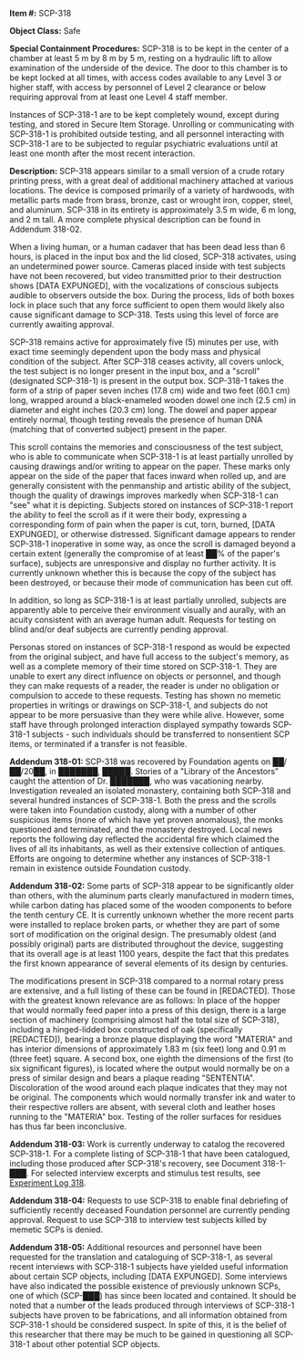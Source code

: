 **Item #:** SCP-318

**Object Class:** Safe

**Special Containment Procedures:** SCP-318 is to be kept in the center of a chamber at least 5 m by 8 m by 5 m, resting on a hydraulic lift to allow examination of the underside of the device. The door to this chamber is to be kept locked at all times, with access codes available to any Level 3 or higher staff, with access by personnel of Level 2 clearance or below requiring approval from at least one Level 4 staff member.

Instances of SCP-318-1 are to be kept completely wound, except during testing, and stored in Secure Item Storage. Unrolling or communicating with SCP-318-1 is prohibited outside testing, and all personnel interacting with SCP-318-1 are to be subjected to regular psychiatric evaluations until at least one month after the most recent interaction.

**Description:** SCP-318 appears similar to a small version of a crude rotary printing press, with a great deal of additional machinery attached at various locations. The device is composed primarily of a variety of hardwoods, with metallic parts made from brass, bronze, cast or wrought iron, copper, steel, and aluminum. SCP-318 in its entirety is approximately 3.5 m wide, 6 m long, and 2 m tall. A more complete physical description can be found in Addendum 318-02.

When a living human, or a human cadaver that has been dead less than 6 hours, is placed in the input box and the lid closed, SCP-318 activates, using an undetermined power source. Cameras placed inside with test subjects have not been recovered, but video transmitted prior to their destruction shows \[DATA EXPUNGED\], with the vocalizations of conscious subjects audible to observers outside the box. During the process, lids of both boxes lock in place such that any force sufficient to open them would likely also cause significant damage to SCP-318. Tests using this level of force are currently awaiting approval.

SCP-318 remains active for approximately five (5) minutes per use, with exact time seemingly dependent upon the body mass and physical condition of the subject. After SCP-318 ceases activity, all covers unlock, the test subject is no longer present in the input box, and a "scroll" (designated SCP-318-1) is present in the output box. SCP-318-1 takes the form of a strip of paper seven inches (17.8 cm) wide and two feet (60.1 cm) long, wrapped around a black-enameled wooden dowel one inch (2.5 cm) in diameter and eight inches (20.3 cm) long. The dowel and paper appear entirely normal, though testing reveals the presence of human DNA (matching that of converted subject) present in the paper.

This scroll contains the memories and consciousness of the test subject, who is able to communicate when SCP-318-1 is at least partially unrolled by causing drawings and/or writing to appear on the paper. These marks only appear on the side of the paper that faces inward when rolled up, and are generally consistent with the penmanship and artistic ability of the subject, though the quality of drawings improves markedly when SCP-318-1 can "see" what it is depicting. Subjects stored on instances of SCP-318-1 report the ability to feel the scroll as if it were their body, expressing a corresponding form of pain when the paper is cut, torn, burned, \[DATA EXPUNGED\], or otherwise distressed. Significant damage appears to render SCP-318-1 inoperative in some way, as once the scroll is damaged beyond a certain extent (generally the compromise of at least ██% of the paper's surface), subjects are unresponsive and display no further activity. It is currently unknown whether this is because the copy of the subject has been destroyed, or because their mode of communication has been cut off.

In addition, so long as SCP-318-1 is at least partially unrolled, subjects are apparently able to perceive their environment visually and aurally, with an acuity consistent with an average human adult. Requests for testing on blind and/or deaf subjects are currently pending approval.

Personas stored on instances of SCP-318-1 respond as would be expected from the original subject, and have full access to the subject's memory, as well as a complete memory of their time stored on SCP-318-1. They are unable to exert any direct influence on objects or personnel, and though they can make requests of a reader, the reader is under no obligation or compulsion to accede to these requests. Testing has shown no memetic properties in writings or drawings on SCP-318-1, and subjects do not appear to be more persuasive than they were while alive. However, some staff have through prolonged interaction displayed sympathy towards SCP-318-1 subjects - such individuals should be transferred to nonsentient SCP items, or terminated if a transfer is not feasible.

**Addendum 318-01:** SCP-318 was recovered by Foundation agents on ██/██/20██, in ███████, █████. Stories of a "Library of the Ancestors" caught the attention of Dr. ███████, who was vacationing nearby. Investigation revealed an isolated monastery, containing both SCP-318 and several hundred instances of SCP-318-1. Both the press and the scrolls were taken into Foundation custody, along with a number of other suspicious items (none of which have yet proven anomalous), the monks questioned and terminated, and the monastery destroyed. Local news reports the following day reflected the accidental fire which claimed the lives of all its inhabitants, as well as their extensive collection of antiques. Efforts are ongoing to determine whether any instances of SCP-318-1 remain in existence outside Foundation custody.

**Addendum 318-02:** Some parts of SCP-318 appear to be significantly older than others, with the aluminum parts clearly manufactured in modern times, while carbon dating has placed some of the wooden components to before the tenth century CE. It is currently unknown whether the more recent parts were installed to replace broken parts, or whether they are part of some sort of modification on the original design. The presumably oldest (and possibly original) parts are distributed throughout the device, suggesting that its overall age is at least 1100 years, despite the fact that this predates the first known appearance of several elements of its design by centuries.

The modifications present in SCP-318 compared to a normal rotary press are extensive, and a full listing of these can be found in \[REDACTED\]. Those with the greatest known relevance are as follows: In place of the hopper that would normally feed paper into a press of this design, there is a large section of machinery (comprising almost half the total size of SCP-318), including a hinged-lidded box constructed of oak (specifically \[REDACTED\]), bearing a bronze plaque displaying the word "MATERIA" and has interior dimensions of approximately 1.83 m (six feet) long and 0.91 m (three feet) square. A second box, one eighth the dimensions of the first (to six significant figures), is located where the output would normally be on a press of similar design and bears a plaque reading "SENTENTIA". Discoloration of the wood around each plaque indicates that they may not be original. The components which would normally transfer ink and water to their respective rollers are absent, with several cloth and leather hoses running to the "MATERIA" box. Testing of the roller surfaces for residues has thus far been inconclusive.

**Addendum 318-03:** Work is currently underway to catalog the recovered SCP-318-1. For a complete listing of SCP-318-1 that have been catalogued, including those produced after SCP-318's recovery, see Document 318-1-███. For selected interview excerpts and stimulus test results, see [Experiment Log 318](/experiment-log-318).

**Addendum 318-04:** Requests to use SCP-318 to enable final debriefing of sufficiently recently deceased Foundation personnel are currently pending approval. Request to use SCP-318 to interview test subjects killed by memetic SCPs is denied.

**Addendum 318-05:** Additional resources and personnel have been requested for the translation and cataloguing of SCP-318-1, as several recent interviews with SCP-318-1 subjects have yielded useful information about certain SCP objects, including \[DATA EXPUNGED\]. Some interviews have also indicated the possible existence of previously unknown SCPs, one of which (SCP-███) has since been located and contained. It should be noted that a number of the leads produced through interviews of SCP-318-1 subjects have proven to be fabrications, and all information obtained from SCP-318-1 should be considered suspect. In spite of this, it is the belief of this researcher that there may be much to be gained in questioning all SCP-318-1 about other potential SCP objects.